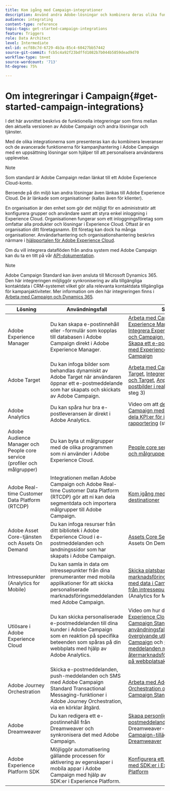 ```yaml
---
title: Kom igång med Campaign-integrationer
description: Använd andra Adobe-lösningar och kombinera deras olika funktioner med Campaign.
audience: integrating
content-type: reference
topic-tags: get-started-campaign-integrations
feature: Triggers
role: Data Architect
level: Intermediate
exl-id: ecf88c7d-6729-4b3a-85c4-60427bb57442
source-git-commit: fcb5c4a92f23bdffd1082b7b044b5859dead9d70
workflow-type: tm+mt
source-wordcount: '713'
ht-degree: 75%

---
```


# Om integreringar i Campaign{#get-started-campaign-integrations}

I det här avsnittet beskrivs de funktionella integreringar som finns mellan den aktuella versionen av Adobe Campaign och andra lösningar och tjänster.

Med de olika integrationerna som presenteras kan du kombinera leveranser och de avancerade funktionerna för kampanjhantering i Adobe Campaign med en uppsättning lösningar som hjälper till att personalisera användarens upplevelse.

>[!NOTE]
>
> Som standard är Adobe Campaign redan länkat till ett Adobe Experience Cloud-konto.

Beroende på din miljö kan andra lösningar även länkas till Adobe Experience Cloud. De är länkade som organisationer (kallas även för klienter).

En organisation är den enhet som gör det möjligt för en administratör att konfigurera grupper och användare samt att styra enkel inloggning i Experience Cloud. Organisationen fungerar som ett inloggningsföretag som omfattar alla produkter och lösningar i Experience Cloud. Oftast är en organisation ditt företagsnamn. Ett företag kan dock ha många organisationer. Användarhantering och organisationshantering beskrivs närmare i [hjälpportalen för Adobe Experience Cloud](https://experienceleague.adobe.com/docs/core-services/interface/manage-users-and-products/organizations.html).

Om du vill integrera dataflöden från andra system med Adobe Campaign kan du ta en titt på vår [API-dokumentation](../../api/using/get-started-apis.md).

>[!NOTE]
>
>Adobe Campaign Standard kan även ansluta till Microsoft Dynamics 365. Den här integreringen möjliggör synkronisering av alla tillgängliga kontaktdata i CRM-systemet vilket gör alla relevanta kontaktdata tillgängliga för kampanjaktiviteter. Mer information om den här integreringen finns i [Arbeta med Campaign och Dynamics 365](../../integrating/using/d365-acs-get-started.md).


<table> 
 <thead> 
  <tr> 
   <th> Lösning<br /> </th> 
   <th> Användningsfall<br /> </th> 
   <th> Se<br /> </th> 
  </tr> 
 </thead> 
 <tbody> 
  <tr> 
   <td> Adobe Experience Manager<br /> </td> 
   <td> Du kan skapa e-postinnehåll eller -formulär som kopplas till databasen i Adobe Campaign direkt i Adobe Experience Manager.<br /> </td> 
   <td> 
     <a href="../../integrating/using/integrating-with-experience-manager.md">Arbeta med Campaign och Experience Manager</a>,  <a href="https://helpx.adobe.com/se/experience-manager/6-4/sites/administering/using/campaignstandard.html">Integrera Experience Manager och Campaign Standard</a>,  <a href="https://gn.adobe.com/doc/standard/getting_started/en/ACS_AEM.html">Skapa ett e-postmeddelande med Experience Manager och Campaign</a> 
    </td> 
  </tr> 
  <tr> 
   <td> Adobe Target<br /> </td> 
   <td> Du kan infoga bilder som behandlas dynamiskt av Adobe Target när användaren öppnar ett e-postmeddelande som har skapats och skickats av Adobe Campaign.<br /> </td> 
   <td> 
    <a href="../../integrating/using/about-campaign-target-integration.md">Arbeta med Campaign och Target</a>,  <a href="https://experienceleague.adobe.com/docs/target/using/integrate/campaign-and-target.html">Integrera Campaign och Target</a>,  <a href="https://helpx.adobe.com/se/marketing-cloud/how-to/email-marketing.html">Anpassa e-postbilder i realtidsvideo (</a> steg 3)
    </td> 
  </tr> 
  <tr> 
   <td> Adobe Analytics<br /> </td> 
   <td> Du kan spåra hur bra e-postleveransen är direkt i Adobe Analytics.<br /> </td> 
   <td> 
    Video om att <a href="../../integrating/using/about-campaign-analytics-integration.md">dela data i Campaign med Analytics</a> och <a href="https://helpx.adobe.com/marketing-cloud/how-to/email-marketing.html">dela KPI:er för integrerad rapportering</a> (steg 1)
    </td> 
  </tr> 
  <tr> 
   <td> Adobe Audience Manager och People core service (profiler och målgrupper)<br /> </td> 
   <td> Du kan byta ut målgrupper med de olika programmen som ni använder i Adobe Experience Cloud.<br /> </td> 
   <td> <a href="../../integrating/using/about-campaign-audience-manager-or-people-core-service-integration.md">People core service (profiler och målgrupper)</a><br /> </td> 
  </tr> 
   <tr> 
   <td> Adobe Real-time Customer Data Platform (RTCDP)<br /> </td> 
   <td> Integrationen mellan Adobe Campaign och Adobe Real-time Customer Data Platform (RTCDP) gör att ni kan dela segmentdata och importera målgrupper till Adobe Campaign.</td>
   <td><a href="../../integrating/using/get-started-sources-destinations.md">Kom igång med källor och destinationer</a></td>
  </tr> 
  <tr> 
   <td> Adobe Asset Core-tjänsten och Assets On Demand<br /> </td> 
   <td> Du kan infoga resurser från ditt bibliotek i Adobe Experience Cloud i e-postmeddelanden och landningssidor som har skapats i Adobe Campaign.<br /> </td> 
   <td> <a href="../../integrating/using/working-with-campaign-and-assets-core-service.md">Assets Core Service</a> eller Assets On Demand<br /> </td> 
  </tr> 
  <tr> 
   <td> Intressepunkter (Analytics for Mobile)<br /> </td> 
   <td> Du kan samla in data om intressepunkter från dina prenumeranter med mobila applikationer för att skicka personaliserade marknadsföringsmeddelanden med Adobe Campaign.<br /> </td> 
   <td> <a href="../../integrating/using/about-campaign-points-of-interest-data-integration.md">Skicka platsbaserade marknadsföringsmeddelanden med data i Campaign och data från intressepunkter</a> (Analytics for Mobile)<br /> </td> 
  </tr> 
  <tr> 
   <td> Utlösare i Adobe Experience Cloud<br /> </td> 
   <td> Du kan skicka personaliserade e-postmeddelanden till dina kunder i Adobe Campaign som en reaktion på specifika beteenden som spåras på din webbplats med hjälp av Adobe Analytics.<br /> </td> 
   <td> 
    Video om hur du <a href="../../integrating/using/about-adobe-experience-cloud-triggers.md">använder Experience Cloud-utlösare i Campaign Standard</a>, <a href="../../integrating/using/abandonment-triggers-use-cases.md">användningsfall med övergivande utlösare i Campaign</a> och <a href="https://helpx.adobe.com/marketing-cloud/how-to/email-marketing.html">utlösare för meddelanden med återmarknadsföring baserat på webbplatsaktivitet</a> (steg 2)
    </td> 
  </tr> 
    <tr> 
   <td> Adobe Journey Orchestration<br /> </td> 
   <td> Skicka e-postmeddelanden, push-meddelanden och SMS med Adobe Campaign Standard Transactional Messaging-funktioner i Adobe Journey Orchestration, via en körklar åtgärd.<br /> </td> 
   <td> <a href="https://experienceleague.adobe.com/docs/journeys/using/action-journeys/working-with-adobe-campaign.html?lang=en">Arbeta med Adobe Journey Orchestration och Adobe Campaign Standard</a><br /> </td> 
  </tr> 
  <tr> 
   <td> Adobe Dreamweaver<br /> </td> 
   <td> Du kan redigera ett e-postinnehåll från Dreamweaver och synkronisera det med Adobe Campaign.<br /> </td> 
   <td> 
    <a href="https://experienceleague.adobe.com/docs/campaign-learn/campaign-standard-tutorials/designing-content/email-designer/dreamweaver-integration.html?lang=sv">Skapa personliga e-postmeddelanden med </a> Dreamweaver-video,  <a href="https://helpx.adobe.com/se/dreamweaver/using/working-with-dreamweaver-and-campaign.html">använd Campaign-tillägget för Dreamweaver</a> 
  </td> 
  </tr> 
  <tr> 
   <td> Adobe Experience Platform SDK<br /> </td> 
   <td> Möjliggör automatisering gällande processen för aktivering av egenskaper i mobila appar i Adobe Campaign med hjälp av SDK:er i Experience Platform.<br /> </td> 
   <td> <a href="https://helpx.adobe.com/se/campaign/kb/configuring-app-sdk.html">Konfigurera ett mobilprogram med SDK:er i Experience Platform</a><br /> </td> 
  </tr> 
 </tbody> 
</table>
